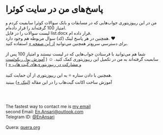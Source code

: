 # پاسخ‌های من در سایت کوئرا

من در این ریپوزیتوری جواب‌هایی که در مسابقات و بانک سوالات کوئرا سابمیت کردم و امتیاز 100 گرفته‌اند را قرار داده‌ام.
<br>
لیست سوالات را در فایل list.docx قرار داده ام.
<br>
همچنین در هر پاسخ لینک (کد) سوال مربوطه هم وجود دارد. ❤
<br>
برای دسترسی سریع‌تر همچنین می‌توانید 
<a href="https://github.com/EnAnsari/quera/wiki">از این صفحه +</a>
 استفاده کنید.
<br><br>
شما هم می‌توانید با فرستادن جواب‌هایی که در لیست نیستند و امتیاز 100 پس از سابمیت گرفته‌اند به من در تکمیل این ریپوزیتوری کمک کنید. ☺ (
<a href="https://vrgl.ir/dZwVL">آموزش پول ریکوئست و مشارکت در ریپوزیتوری‌های گیت هاب +</a>
)
<br><br>
همچنین با دادن ستاره ⭐ به این ریپوزیتوری از آن حمایت کنید.
<br>
آموزش ساخت اکانت گیت‌هاب را در این مقاله (<a href="https://vrgl.ir/hGsW9">لینک +</a>) ببینید
</div>

<br><br>
<div dir="ltr">
  The fastest way to contact me is <a href="mailto:Rahmat2022a@gmail.com">my email</a>
  <br>
  second Email: <a href="mailto:En.Ansari@outlook.com">En.Ansari@outlook.com</a>
  <br>
  Telegram ID: <a href="https://t.me/EnAnsari">@EnAnsari</a>
  <br><br>
  Quera: <a href="https://quera.org/">quera.org</a>
</div>
